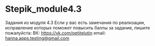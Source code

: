 # Stepik_module4.3
Задания из модуля 4.3
Если у вас есть замечания по реализации, исправление которых поможет повысить баллы за задание,
пишите пожалуйста:
ВК: https://vk.com/petitelutin 
email: hanna.apps.testing@gmail.com